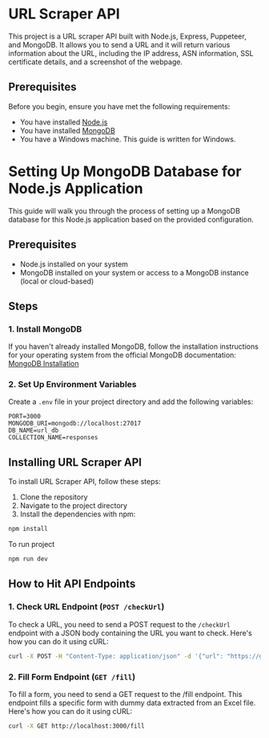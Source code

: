 # URL Scraper API

This project is a URL scraper API built with Node.js, Express, Puppeteer, and MongoDB. It allows you to send a URL and it will return various information about the URL, including the IP address, ASN information, SSL certificate details, and a screenshot of the webpage.

## Prerequisites

Before you begin, ensure you have met the following requirements:

- You have installed [Node.js](https://nodejs.org/en/download/)
- You have installed [MongoDB](https://www.mongodb.com/try/download/community)
- You have a Windows machine. This guide is written for Windows.
# Setting Up MongoDB Database for Node.js Application

This guide will walk you through the process of setting up a MongoDB database for this Node.js application based on the provided configuration.

## Prerequisites
- Node.js installed on your system
- MongoDB installed on your system or access to a MongoDB instance (local or cloud-based)

## Steps

### 1. Install MongoDB
If you haven't already installed MongoDB, follow the installation instructions for your operating system from the official MongoDB documentation: [MongoDB Installation](https://docs.mongodb.com/manual/installation/)

### 2. Set Up Environment Variables
Create a `.env` file in your project directory and add the following variables:

```dotenv
PORT=3000
MONGODB_URI=mongodb://localhost:27017
DB_NAME=url_db
COLLECTION_NAME=responses
```

## Installing URL Scraper API

To install URL Scraper API, follow these steps:

1. Clone the repository
2. Navigate to the project directory
3. Install the dependencies with npm:

```bash
npm install
```
To run project
```bash
npm run dev
```
## How to Hit API Endpoints

### 1. Check URL Endpoint (`POST /checkUrl`)
To check a URL, you need to send a POST request to the `/checkUrl` endpoint with a JSON body containing the URL you want to check. Here's how you can do it using cURL:

```bash
curl -X POST -H "Content-Type: application/json" -d '{"url": "https://google.com"}'
```
### 2.  Fill Form Endpoint (`GET /fill`)

To fill a form, you need to send a GET request to the /fill endpoint. This endpoint fills a specific form with dummy data extracted from an Excel file. Here's how you can do it using cURL:
```bash
curl -X GET http://localhost:3000/fill
```
